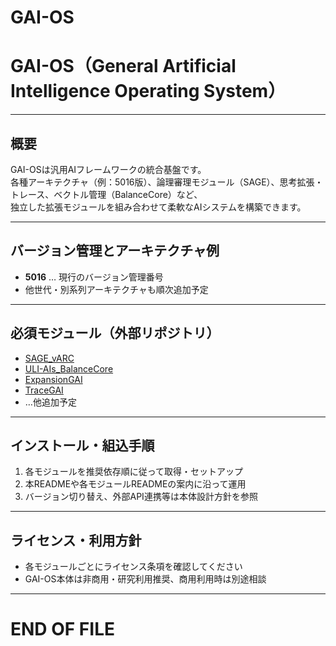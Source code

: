# GAI-OS
# GAI-OS（General Artificial Intelligence Operating System）

---

## 概要

GAI-OSは汎用AIフレームワークの統合基盤です。  
各種アーキテクチャ（例：5016版）、論理審理モジュール（SAGE）、思考拡張・トレース、ベクトル管理（BalanceCore）など、  
独立した拡張モジュールを組み合わせて柔軟なAIシステムを構築できます。

---

## バージョン管理とアーキテクチャ例

- **5016** … 現行のバージョン管理番号
- 他世代・別系列アーキテクチャも順次追加予定

---

## 必須モジュール（外部リポジトリ）

- [SAGE_vARC]([リンク](https://github.com/edow7777/SAGE_vARC))
- [ULI-AIs_BalanceCore]([リンク](https://github.com/edow7777/ULI-AIs_BalanceCore))
- [ExpansionGAI]([リンク](https://github.com/edow7777/ExpansionGAI))
- [TraceGAI]([リンク](https://github.com/edow7777/TraceGAI))
- …他追加予定

---

## インストール・組込手順

1. 各モジュールを推奨依存順に従って取得・セットアップ
2. 本READMEや各モジュールREADMEの案内に沿って運用
3. バージョン切り替え、外部API連携等は本体設計方針を参照

---

## ライセンス・利用方針

- 各モジュールごとにライセンス条項を確認してください
- GAI-OS本体は非商用・研究利用推奨、商用利用時は別途相談

---

# END OF FILE

